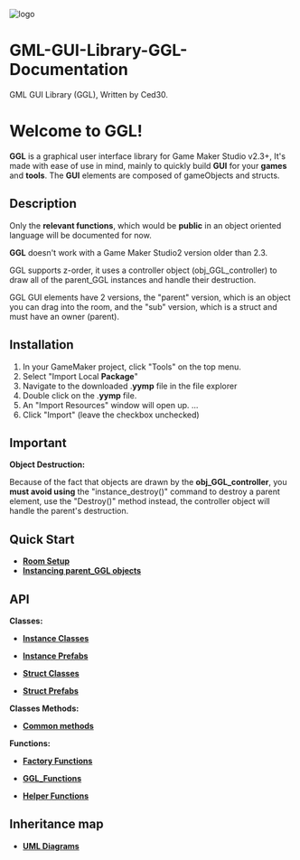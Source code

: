 ![logo](https://github.com/Ced30/GML-GUI-Library-GGL-Documentation/blob/main/Images/GGL_logo.png)

# GML-GUI-Library-GGL-Documentation

GML GUI Library (GGL), Written by Ced30.

# Welcome to GGL!

**GGL** is a graphical user interface library for Game Maker Studio v2.3+,
It's made with ease of use in mind, mainly to quickly build **GUI** for your **games** and **tools**. 
The **GUI** elements are composed of gameObjects and structs.

## Description

Only the **relevant functions**, which would be **public** in an object oriented language will be documented for now.

**GGL** doesn't work with a Game Maker Studio2 version older than 2.3.

GGL supports z-order, it uses a controller object (obj_GGL_controller) to draw all of the parent_GGL instances and handle their destruction.

GGL GUI elements have 2 versions, the "parent" version, which is an object you can drag into the room, and the "sub" version, which is a struct and must have an owner (parent).

## Installation

1.  In your GameMaker project, click "Tools" on the top menu.
2.  Select "Import Local  **Package**"
3.  Navigate to the downloaded .**yymp**  file in the file explorer
4.  Double click on the .**yymp**  file.
5.  An "Import Resources" window will open up. ...
6.  Click "Import" (leave the checkbox unchecked)

## Important

**Object Destruction:**

Because of the fact that objects are drawn by the **obj_GGL_controller**, you **must avoid using** the "instance_destroy()" command
to destroy a parent element, use the "Destroy()" method instead, the controller object will handle the parent's destruction.

## Quick Start

- [**Room Setup**](https://github.com/Ced30/GML-GUI-Library-GGL-Documentation/blob/main/Quick%20Start/Room_Setup.md)
- [**Instancing parent_GGL objects**](https://github.com/Ced30/GML-GUI-Library-GGL-Documentation/blob/main/Quick%20Start/Instancing_parent_GGL%20objects.md)

## API

**Classes:**

- [**Instance Classes**](https://github.com/Ced30/GML-GUI-Library-GGL-Documentation/blob/main/API/Instance%20Classes.md)

- [**Instance Prefabs**](https://github.com/Ced30/GML-GUI-Library-GGL-Documentation/blob/main/API/Instance%20Prefabs.md)

- [**Struct Classes**](https://github.com/Ced30/GML-GUI-Library-GGL-Documentation/blob/main/API/Struct%20Classes.md)

- [**Struct Prefabs**](https://github.com/Ced30/GML-GUI-Library-GGL-Documentation/blob/main/API/Struct%20Classes.md)

**Classes Methods:**

- [**Common methods**](https://github.com/Ced30/GML-GUI-Library-GGL-Documentation/blob/main/API/Common_Methods.md)

**Functions:**

- [**Factory Functions**](https://github.com/Ced30/GML-GUI-Library-GGL-Documentation/blob/main/API/Factory%20Functions.md)

- [**GGL_Functions**](https://github.com/Ced30/GML-GUI-Library-GGL-Documentation/blob/main/API/GGL_Functions.md)

- [**Helper Functions**](https://github.com/Ced30/GML-GUI-Library-GGL-Documentation/blob/main/API/Helper_Functions.md)

## Inheritance map

- [**UML Diagrams**](https://github.com/Ced30/GML-GUI-Library-GGL-Documentation/blob/main/Diagrams/Inheritance.md)

